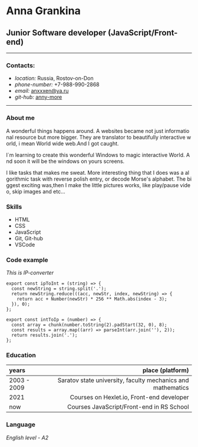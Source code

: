 # Anna Grankina
## Junior Software developer (JavaScript/Front-end)

----------------------------------------------------

### Contacts:
* *location:* Russia, Rostov-on-Don
* *phone-number:* +7-988-990-2868
* *email:* anxxxen@ya.ru
* *git-hub:* [anny-more](https://github.com/anny-more/)

----------------------------------------------------

### About me

A wonderful things happens around. A websites became not just informational resource but more bigger. They are translator to beautifully interactive world, i mean World wide web.And I got caught.

I`m learning to create this wonderful Windows to magic interactive World. And soon it will be the windows on yours screens.

I like tasks that makes me sweat. More interesting thing that I does was a algorithmic task with reverse polish entry, or decode Morse's alphabet. The biggest exciting was,then I make the little pictures works, like play/pause video, skip images and etc...

### Skills

* HTML 
* CSS
* JavaScript 
* Git, Git-hub
* VSCode

### Code example

_This is IP-converter_


    export const ipToInt = (string) => {
      const newString = string.split('.');
      return newString.reduce(((acc, newStr, index, newString) => {
        return acc + Number(newStr) * 256 ** Math.abs(index - 3);
      }), 0);
    };

    export const intToIp = (number) => {
      const array = chunk(number.toString(2).padStart(32, 0), 8);
      const results = array.map((arr) => parseInt(arr.join(''), 2));
      return results.join('.');
    };


### Education

| years       | place (platform)|
| :---------- | --------------------------------------: |
| 2003 - 2009   |   Saratov state university, faculty mechanics and mathematics 
| 2021        |   Courses on Hexlet.io, Front-end developer |
| now         |   Courses JavaScript/Front-end in RS School |

### Language

_English level - A2_
